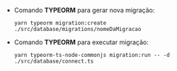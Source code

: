 - Comando **TYPEORM** para gerar nova migração:

  `yarn typeorm migration:create ./src/database/migrations/nomeDaMigracao`

- Comando **TYPEORM** para executar migração:

  `yarn typeorm-ts-node-commonjs migration:run -- -d ./src/database/connect.ts`
